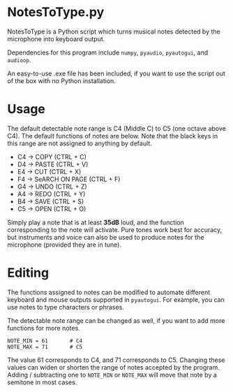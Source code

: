 # NotesToType.py

NotesToType is a Python script which turns musical notes detected by the microphone into keyboard output. 

Dependencies for this program include `numpy`, `pyaudio`, `pyautogui`, and `audioop`.

An easy-to-use .exe file has been included, if you want to use the script out of the box with no Python installation.

# Usage

The default detectable note range is C4 (Middle C) to C5 (one octave above C4). The default functions of notes are below. Note that the black keys in this range are not assigned to anything by default.

* C4 -> COPY (CTRL + C)
* D4 -> PASTE (CTRL + V)
* E4 -> CUT (CTRL + X)
* F4 -> SeARCH ON PAGE (CTRL + F)
* G4 -> UNDO (CTRL + Z)
* A4 -> REDO (CTRL + Y)
* B4 -> SAVE (CTRL + S)
* C5 -> OPEN (CTRL + O)

Simply play a note that is at least **35dB** loud, and the function corresponding to the note will activate. Pure tones work best for accuracy, but instruments and voice can also be used to produce notes for the microphone (provided they are in tune).

# Editing

The functions assigned to notes can be modified to automate different keyboard and mouse outputs supported in `pyautogui`. For example, you can use notes to type characters or phrases.


The detectable note range can be changed as well, if you want to add more functions for more notes.


```
NOTE_MIN = 61       # C4
NOTE_MAX = 71       # C5
```

The value 61 corresponds to C4, and 71 corresponds to C5. Changing these values can widen or shorten the range of notes accepted by the program. Adding / subtracting one to `NOTE_MIN` or `NOTE_MAX` will move that note by a semitone in most cases. 